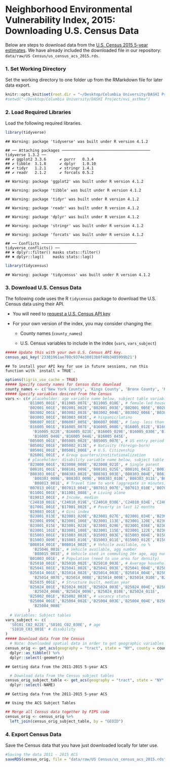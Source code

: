 Neighborhood Environmental Vulnerability Index, 2015: Downloading U.S.
Census Data
================

Below are steps to download data from the [U.S. Census 2015 5-year
estimates](https://www.census.gov/data/developers/data-sets/acs-5year.2015.html).
We have already included the downloaded file in our repository:
`data/raw/US Census/us_census_acs_2015.rds`.

### 1. Set Working Directory

Set the working directory to one folder up from the RMarkdown file for
later data export.

``` r
knitr::opts_knit$set(root.dir = "~/Desktop/Columbia University/DASHI Project/nvi_asthma") 
#setwd("~/Desktop/Columbia University/DASHI Project/nvi_asthma")
```

### 2. Load Required Libraries

Load the following required libraries.

``` r
library(tidyverse)
```

    ## Warning: package 'tidyverse' was built under R version 4.1.2

    ## ── Attaching packages ─────────────────────────────────────── tidyverse 1.3.2 ──
    ## ✔ ggplot2 3.3.6      ✔ purrr   0.3.4 
    ## ✔ tibble  3.1.8      ✔ dplyr   1.0.10
    ## ✔ tidyr   1.2.1      ✔ stringr 1.4.1 
    ## ✔ readr   2.1.2      ✔ forcats 0.5.2

    ## Warning: package 'ggplot2' was built under R version 4.1.2

    ## Warning: package 'tibble' was built under R version 4.1.2

    ## Warning: package 'tidyr' was built under R version 4.1.2

    ## Warning: package 'readr' was built under R version 4.1.2

    ## Warning: package 'dplyr' was built under R version 4.1.2

    ## Warning: package 'stringr' was built under R version 4.1.2

    ## Warning: package 'forcats' was built under R version 4.1.2

    ## ── Conflicts ────────────────────────────────────────── tidyverse_conflicts() ──
    ## ✖ dplyr::filter() masks stats::filter()
    ## ✖ dplyr::lag()    masks stats::lag()

``` r
library(tidycensus)
```

    ## Warning: package 'tidycensus' was built under R version 4.1.2

### 3. Download U.S. Census Data

The following code uses the R `tidycensus` package to download the U.S.
Census data using their API.

-   You will need to [request a U.S. Census API
    key](https://api.census.gov/data/key_signup.html)

-   For your own version of the index, you may consider changing the:

    -   County names (`county_names`)

    -   U.S. Census variables to include in the index (`vars`,
        `vars_subject`)

``` r
##### Update this with your own U.S. Census API key. 
census_api_key('23381961ae708c9374e30013b8f40b3485999b21') 
```

    ## To install your API key for use in future sessions, run this function with `install = TRUE`.

``` r
options(tigris_use_cache = TRUE)
##### Specify county names for Census data download
county_names <- c('New York County', 'Kings County', 'Bronx County', 'Richmond County', 'Queens County')
##### Specify variables desired from the Census
vars <- c(# placeholder: age variable name below, subject table variable
          'B11005_001E','B11005_007E','B11005_010E', # female-led households
          'B02001_001E','B02001_002E','B02001_003E','B02001_005E','B02001_004E','B02001_006E','B02001_007E','B02001_008E', # race (not currently included in NEVI)
          'B03002_001E','B03002_003E','B03002_004E','B03002_006E','B03002_005E','B03002_007E','B03002_008E','B03002_009E', # race, non-Hispanic (not currently included in NEVI)
          'B03003_001E','B03003_003E', # hispanic/latino
          'B06007_001E','B06007_005E','B06007_008E', # lang- less than very well
          'B16005_001E','B16005_007E','B16005_008E','B16005_012E','B16005_013E','B16005_017E','B16005_018E', # lang- not well/not at all
            'B16005_022E','B16005_023E','B16005_029E','B16005_030E','B16005_034E','B16005_035E','B16005_039E',
            'B16005_040E','B16005_044E','B16005_045E', 
          'B05005_001E','B05005_002E','B05005_007E', # US entry period
          'B05002_001E','B05002_013E', # Nativity (Foreign-born)
          'B05001_001E','B05001_006E', # U.S. Citizenship
          'B26001_001E', # Group quarters/institutionalization
          # placeholder: disability variable name below, subject table variable
          'B23008_001E','B23008_008E','B23008_021E', # Single parent
          'B08101_001E','B08101_009E','B08101_025E','B08101_041E','B08101_033E','B08101_049E', # Means of transportation to work
          'B08303_001E','B08303_002E','B08303_003E','B08303_004E','B08303_005E','B08303_006E','B08303_007E', # Travel time to work
            'B08303_008E','B08303_009E','B08303_010E','B08303_011E','B08303_012E','B08303_013E',
            'B08013_001E', # Travel time to work (aggregate in minutes)
          'B07013_001E','B07013_004E','B07013_007E','B07013_010E','B07013_013E','B07013_016E', # Geographic mobility in last year
          'B11001_001E','B11001_008E', # Living alone
          'B19013_001E', # Income, median
          'C24010_001E','C24010_019E','C24010_030E','C24010_034E','C24010_055E','C24010_066E','C24010_070E', # Occupation
          'B17001_001E','B17001_002E', # Poverty in last 12 months
          'B19083_001E', # Gini index
          'B23001_013E','B23001_020E','B23001_027E','B23001_034E','B23001_041E','B23001_048E','B23001_055E','B23001_062E','B23001_069E', # Unemployment
          'B23001_099E','B23001_106E','B23001_113E','B23001_120E','B23001_127E','B23001_134E','B23001_141E','B23001_148E','B23001_155E',
          'B23001_015E','B23001_022E','B23001_029E','B23001_036E','B23001_043E','B23001_050E','B23001_057E','B23001_064E','B23001_071E',
          'B23001_101E','B23001_108E','B23001_115E','B23001_122E','B23001_129E','B23001_136E','B23001_143E','B23001_150E','B23001_157E', 
          'B15003_001E','B15003_002E','B15003_003E','B15003_004E','B15003_005E','B15003_006E','B15003_007E','B15003_008E', # Education, less HS
          'B15003_009E','B15003_010E','B15003_011E','B15003_012E','B15003_013E','B15003_014E','B15003_015E','B15003_016E',
          'B08014_001E','B08014_002E', # Vehicle available, no %
            'B25046_001E', # Vehicle available, agg number
            'B08015_001E', # Vehicle used in commuting 16+ age, agg number
          'B01003_001E', # Population (need to use area for density)
          'B25010_001E','B25010_002E','B25010_003E', # Average household size
          'B25041_001E','B25041_002E','B25041_003E','B25041_004E','B25041_005E','B25041_006E','B25041_007E', # Bedrooms
          'B25014_001E','B25014_002E','B25014_003E','B25014_004E','B25014_005E','B25014_006E', # Occupants per room
            'B25014_007E','B25014_008E','B25014_009E','B25014_010E','B25014_011E','B25014_012E','B25014_013E',
          'B25035_001E', # Structure built, median year
          'B25024_001E','B25024_002E','B25024_003E','B25024_004E','B25024_005E','B25024_006E','B25024_007E', # Units in structure
            'B25024_008E','B25024_009E','B25024_010E','B25024_011E',
          'B25002_001E','B25002_003E', # vacancy status
          'B25004_001E','B25004_002E','B25004_003E','B25004_004E','B25004_005E','B25004_006E','B25004_007E', # Vacancy status
            'B25004_008E' 
          )
  # Variables: Subject tables
vars_subject <- c( 
  'S0101_C02_022E','S0101_C02_030E', # age
  'S1810_C03_001E' # disability
)
##### Download data from the Census
  # Note: Downloaded spatial data in order to get geographic variables (e.g. land area for population density)
census_orig <- get_acs(geography = "tract", state = "NY", county = county_names, variables = vars, year = 2015, survey = "acs5", output = "wide", geometry = TRUE, keep_geo_vars = TRUE) %>% 
  dplyr::as_tibble() %>% 
  dplyr::select(-geometry)
```

    ## Getting data from the 2011-2015 5-year ACS

``` r
  # Download data from the Census subject tables 
census_orig_subject_table <- get_acs(geography = "tract", state = "NY", county = county_names, variables = vars_subject, year = 2015, survey = "acs5", output = "wide") %>% 
  dplyr::select(-NAME)
```

    ## Getting data from the 2011-2015 5-year ACS

    ## Using the ACS Subject Tables

``` r
## Merge all Census data together by FIPS code 
census_orig <- census_orig %>% 
  left_join(census_orig_subject_table, by = "GEOID")
```

### 4. Export Census Data

Save the Census data that you have just downloaded locally for later
use.

``` r
#Saving the data 2011 - 2015 ACS
saveRDS(census_orig, file = "data/raw/US Census/us_census_acs_2015.rds")
```
